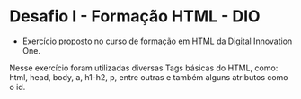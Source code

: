 
# Desafio I - Formação HTML - DIO

 - Exercício proposto no curso de formação em HTML da Digital Innovation One.

Nesse exercício foram utilizadas diversas Tags básicas do HTML, como: html, head, body, a, h1-h2, p, entre outras e também alguns atributos como o id.


